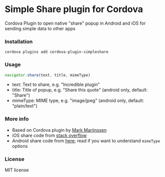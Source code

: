 Simple Share plugin for Cordova
===============================

Cordova Plugin to open native "share" popup in Android and iOS for sending simple data to other apps

### Installation

```
cordova plugins add cordova-plugin-simpleshare
```

### Usage

```javascript
navigator.share(text, title, mimeType)
```

* text: Text to share, e.g. "Incredible plugin"
* title: Title of popup, e.g. "Share this quote" (android only, default: "Share")
* mimeType: MIME type, e.g. "image/jpeg" (android only, default: "plain/text")

### More info

* Based on Cordova plugin by [Mark Marijnssen](https://github.com/markmarijnissen/cordova-plugin-share)
* iOS share code from [stack overflow](http://stackoverflow.com/questions/12546574/using-apple-icons-with-ios-6)
* Android share code from [here](http://developer.android.com/training/sharing/send.html); read if you want to understand `mimeType` options

### License

MIT license
